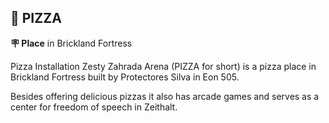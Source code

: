 ## 🍕 PIZZA

**🪧 Place** in Brickland Fortress

Pizza Installation Zesty Zahrada Arena (PIZZA for short) is a pizza place in Brickland Fortress built by Protectores Silva in Eon 505.

Besides offering delicious pizzas it also has arcade games and serves as a center for freedom of speech in Zeithalt.

<!---
keywords: ps, brickland, fortress, pizza, zesty, zahrada, arena, arcade, games, freedom, speech  
aliases: 
-->